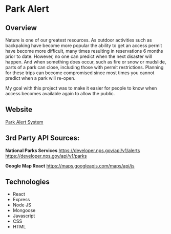 # Park Alert

## Overview

Nature is one of our greatest resources.  As outdoor activities such as backpaking have become more popular the ability to get an access permit have become more difficult, many times resulting in reservations 6 months prior to date.  However, no one can predict when the next disaster will happen.  And when something does occur, 
 such as fire or snow or mudslide, parts of a park can close, including those with permit restrictions.  Planning for these trips can become compromised since most times you cannot predict when a park will re-open.

 My goal with this project was to make it easier for people to know when access becomes available again to allow the public.

## Website

<a href="https://intense-headland-71507.herokuapp.com/home">Park Alert System</a>

## 3rd Party API Sources:

**National Parks Services**
https://developer.nps.gov/api/v1/alerts<br>
https://developer.nps.gov/api/v1/parks


**Google Map React**
https://maps.googleapis.com/maps/api/js

## Technologies
<ul>
<li>React</li>
<li>Express</li>
<li>Node JS</li>
<li>Mongoose</li>
<li>Javascript</li>
<li>CSS</li>
<li>HTML</li>
</ul>
